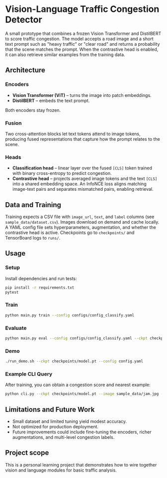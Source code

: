 # Vision-Language Traffic Congestion Detector

A small prototype that combines a frozen Vision Transformer and DistilBERT to score traffic congestion. The model accepts a road image and a short text prompt such as "heavy traffic" or "clear road" and returns a probability that the scene matches the prompt. When the contrastive head is enabled, it can also retrieve similar examples from the training data.

## Architecture
### Encoders
- **Vision Transformer (ViT)** – turns the image into patch embeddings.
- **DistilBERT** – embeds the text prompt.

Both encoders stay frozen.

### Fusion
Two cross-attention blocks let text tokens attend to image tokens, producing fused representations that capture how the prompt relates to the scene.

### Heads
- **Classification head** – linear layer over the fused `[CLS]` token trained with binary cross-entropy to predict congestion.
- **Contrastive head** – projects averaged image tokens and the text `[CLS]` into a shared embedding space. An InfoNCE loss aligns matching image-text pairs and separates mismatched pairs, enabling retrieval.

## Data and Training
Training expects a CSV file with `image_url`, `text`, and `label` columns (see `sample_data/dataset.csv`). Images download on demand and cache locally. A YAML config file sets hyperparameters, augmentation, and whether the contrastive head is active. Checkpoints go to `checkpoints/` and TensorBoard logs to `runs/`.

## Usage
### Setup
Install dependencies and run tests:

```bash
pip install -r requirements.txt
pytest
```

### Train

```bash
python main.py train --config configs/config_classify.yaml
```

### Evaluate

```bash
python main.py eval --config configs/config_classify.yaml --ckpt checkpoints/model.pt
```

### Demo

```bash
./run_demo.sh --ckpt checkpoints/model.pt --config config.yaml
```

### Example CLI Query
After training, you can obtain a congestion score and nearest example:

```bash
python cli.py --ckpt checkpoints/model.pt --image sample_data/jam.jpg --text "heavy traffic"
```

## Limitations and Future Work
- Small dataset and limited tuning yield modest accuracy.
- Not optimized for production deployment.
- Future improvements could include fine-tuning the encoders, richer augmentations, and multi-level congestion labels.

## Project scope
This is a personal learning project that demonstrates how to wire together vision and language modules for basic traffic analysis.

